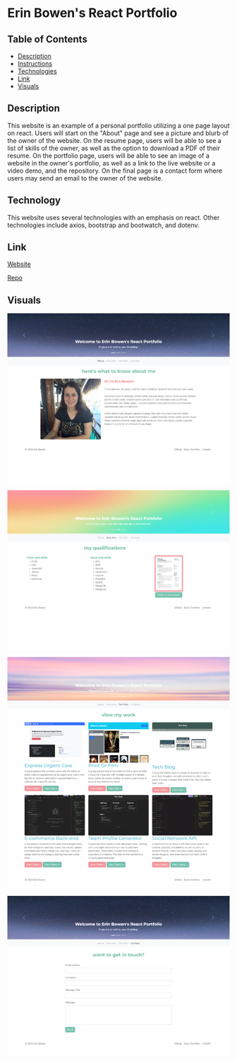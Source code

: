 # Erin Bowen's React Portfolio

## Table of Contents
- [Description](#description)
- [Instructions](#instructions)
- [Technologies](#technologies)
- [Link](#link)
- [Visuals](#visuals)

## Description
This website is an example of a personal portfolio utilizing a one page layout on react. Users will start on the "About" page and see a picture and blurb of the owner of the website. On the resume page, users will be able to see a list of skills of the owner, as well as the option to download a PDF of their resume. On the portfolio page, users will be able to see an image of a website in the owner's portfolio, as well as a link to the live website or a video demo, and the repository. On the final page is a contact form where users may send an email to the owner of the website.

## Technology
This website uses several technologies with an emphasis on react. Other technologies include axios, bootstrap and bootwatch, and dotenv.

## Link
[Website]()

[Repo](https://github.com/uiido/react-portfolio)

## Visuals
![About](./assets/about.png)

![Resume](./assets/resume.png)

![Portfolio](./assets/portfolio.png)

![Contact](./assets/contact.png)